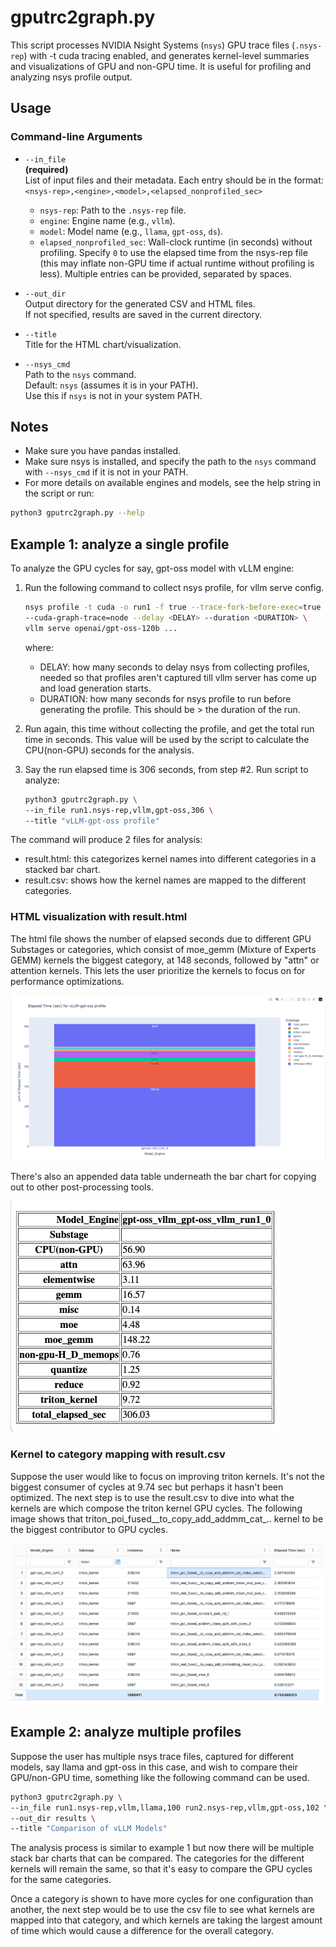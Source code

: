 # gputrc2graph.py

This script processes NVIDIA Nsight Systems (`nsys`) GPU trace files
(`.nsys-rep`) with -t cuda tracing enabled, and generates kernel-level
summaries and visualizations of GPU and non-GPU time. It is useful for
profiling and analyzing nsys profile output.

## Usage

### Command-line Arguments

- `--in_file`  
  **(required)**  
  List of input files and their metadata. Each entry should be in the format:  
  `<nsys-rep>,<engine>,<model>,<elapsed_nonprofiled_sec>`  
    - `nsys-rep`: Path to the `.nsys-rep` file.
    - `engine`: Engine name (e.g., `vllm`).
    - `model`: Model name (e.g., `llama`, `gpt-oss`, `ds`).
    - `elapsed_nonprofiled_sec`: Wall-clock runtime (in seconds) without
    profiling. Specify `0` to use the elapsed time from the nsys-rep file
    (this may inflate non-GPU time if actual runtime without profiling is
    less). Multiple entries can be provided, separated by spaces.

- `--out_dir`  
  Output directory for the generated CSV and HTML files.  
  If not specified, results are saved in the current directory.

- `--title`  
  Title for the HTML chart/visualization.

- `--nsys_cmd`  
  Path to the `nsys` command.  
  Default: `nsys` (assumes it is in your PATH).  
  Use this if `nsys` is not in your system PATH.

## Notes

- Make sure you have pandas installed.
- Make sure nsys is installed, and specify the path to the `nsys` command with
  `--nsys_cmd` if it is not in your PATH.
- For more details on available engines and models, see the help string in
  the script or run:

```bash
python3 gputrc2graph.py --help
```

## Example 1: analyze a single profile

To analyze the GPU cycles for say, gpt-oss model with vLLM engine:

1. Run the following command to collect nsys profile, for vllm serve config.

   ```bash
   nsys profile -t cuda -o run1 -f true --trace-fork-before-exec=true \
   --cuda-graph-trace=node --delay <DELAY> --duration <DURATION> \
   vllm serve openai/gpt-oss-120b ...
   ```

   where:

   - DELAY: how many seconds to delay nsys from collecting profiles, needed so
     that profiles aren't captured till vllm server has come up and load
     generation starts.
   - DURATION: how many seconds for nsys profile to run before generating the
     profile. This should be > the duration of the run.

2. Run again, this time without collecting the profile, and get the total run
   time in seconds. This value will be used by the script to calculate the
   CPU(non-GPU) seconds for the analysis.

3. Say the run elapsed time is 306 seconds, from step #2. Run script to
   analyze:

   ```bash
   python3 gputrc2graph.py \
   --in_file run1.nsys-rep,vllm,gpt-oss,306 \
   --title "vLLM-gpt-oss profile"
   ```

The command will produce 2 files for analysis:

- result.html: this categorizes kernel names into different categories in a
  stacked bar chart.
- result.csv: shows how the kernel names are mapped to the different
  categories.

### HTML visualization with result.html

The html file shows the number of elapsed seconds due to different GPU
Substages or categories, which consist of moe_gemm (Mixture of Experts GEMM)
kernels the biggest category, at 148 seconds, followed by "attn" or attention
kernels. This lets the user prioritize the kernels to focus on for performance
optimizations.

![Example GPU Trace Visualization](images/html.png)

There's also an appended data table underneath the bar chart for copying out to other post-processing tools.

![Example GPU Trace Table](images/html_tbl.png)

### Kernel to category mapping with result.csv

Suppose the user would like to focus on improving triton kernels. It's not the
biggest consumer of cycles at 9.74 sec but perhaps it hasn't been optimized.
The next step is to use the result.csv to dive into what the kernels are which
compose the triton kernel GPU cycles. The following image shows that
triton_poi_fused__to_copy_add_addmm_cat_.. kernel to be the biggest
contributor to GPU cycles.

![Example GPU Trace csv](images/csv1.png)

## Example 2: analyze multiple profiles

Suppose the user has multiple nsys trace files, captured for different models,
say llama and gpt-oss in this case, and wish to compare their GPU/non-GPU
time, something like the following command can be used.

```bash
python3 gputrc2graph.py \
--in_file run1.nsys-rep,vllm,llama,100 run2.nsys-rep,vllm,gpt-oss,102 \
--out_dir results \
--title "Comparison of vLLM Models"
```

The analysis process is similar to example 1 but now there will be multiple
stack bar charts that can be compared.  The categories for the different
kernels will remain the same, so that it's easy to compare the GPU cycles for
the same categories.

Once a category is shown to have more cycles for one configuration than
another, the next step would be to use the csv file to see what kernels are
mapped into that category, and which kernels are taking the largest amount of
time which would cause a difference for the overall category.
